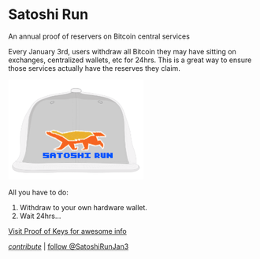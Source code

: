 # Satoshi Run
An annual proof of reservers on Bitcoin central services

Every January 3rd, users withdraw all Bitcoin they may have sitting on exchanges, centralized wallets, etc for 24hrs. This is a great way to ensure those services actually have the reserves they claim.

![](satoshirun.png)

All you have to do:

1. Withdraw to your own hardware wallet.
2. Wait 24hrs...

[Visit Proof of Keys for awesome info](http://proofofkeys.com)



[*contribute*](https://github.com/nvk/satoshirun) | [follow @SatoshiRunJan3](https://twitter.com/SatoshiRunJan3)
